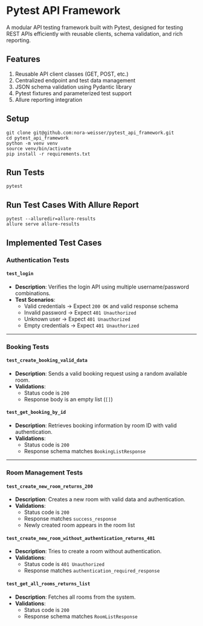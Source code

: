 # Pytest API Framework

A modular API testing framework built with Pytest, designed for testing REST APIs efficiently with reusable clients, schema validation, and rich reporting.

## Features

1. Reusable API client classes (GET, POST, etc.)
2. Centralized endpoint and test data management
3. JSON schema validation using Pydantic library
4. Pytest fixtures and parameterized test support
5. Allure reporting integration

## Setup
```
git clone git@github.com:nora-weisser/pytest_api_framework.git
cd pytest_api_framework
python -m venv venv
source venv/bin/activate      
pip install -r requirements.txt
```

## Run Tests
```
pytest
```

## Run Test Cases With Allure Report
```
pytest --alluredir=allure-results
allure serve allure-results
```
## Implemented Test Cases

### Authentication Tests

#### `test_login`
- **Description**: Verifies the login API using multiple username/password combinations.
- **Test Scenarios**:
  - Valid credentials → Expect `200 OK` and valid response schema
  - Invalid password → Expect `401 Unauthorized`
  - Unknown user → Expect `401 Unauthorized`
  - Empty credentials → Expect `401 Unauthorized`

---

### Booking Tests

#### `test_create_booking_valid_data`
- **Description**: Sends a valid booking request using a random available room.
- **Validations**:
  - Status code is `200`
  - Response body is an empty list (`[]`) 

#### `test_get_booking_by_id`
- **Description**: Retrieves booking information by room ID with valid authentication.
- **Validations**:
  - Status code is `200`
  - Response schema matches `BookingListResponse`

---

### Room Management Tests

#### `test_create_new_room_returns_200`
- **Description**: Creates a new room with valid data and authentication.
- **Validations**:
  - Status code is `200`
  - Response matches `success_response`
  - Newly created room appears in the room list

#### `test_create_new_room_without_authentication_returns_401`
- **Description**: Tries to create a room without authentication.
- **Validations**:
  - Status code is `401 Unauthorized`
  - Response matches `authentication_required_response`

#### `test_get_all_rooms_returns_list`
- **Description**: Fetches all rooms from the system.
- **Validations**:
  - Status code is `200`
  - Response schema matches `RoomListResponse`
